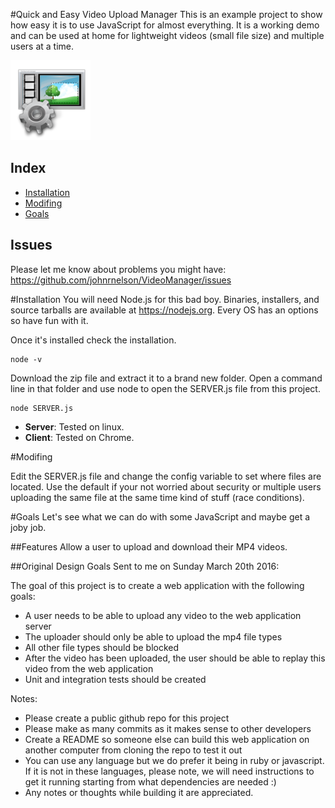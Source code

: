 #Quick and Easy Video Upload Manager
This is an example project to show how easy it is to use JavaScript for almost everything. It is a working demo and can be used at home for lightweight videos (small file size) and multiple users at a time. 

![alt text](/www/html/images/supervista_videoproduction_overlay_track_manager_128.png "Video Manager")

## Index
- [Installation](#installation)
- [Modifing](#modifing)
- [Goals](#goals)


## Issues
Please let me know about problems you might have: <https://github.com/johnrnelson/VideoManager/issues>



#Installation
You will need Node.js for this bad boy. Binaries, installers, and source tarballs are available at
<https://nodejs.org>. Every OS has an options so have fun with it.

Once it's installed check the installation.

```
node -v
```

Download the zip file and extract it to a brand new folder. Open a command line in that folder and
use node to open the SERVER.js file from this project.
```
node SERVER.js
```


* **Server**: Tested on linux.
* **Client**: Tested on Chrome.

#Modifing

Edit the SERVER.js file and change the config variable to set where files are located. Use the default if your not worried about security or multiple users uploading the same file at the same time kind of stuff (race conditions).


#Goals
Let's see what we can do with some JavaScript and maybe get a joby job.



##Features
Allow a user to upload and download their MP4 videos. 

##Original Design Goals
Sent to me on  Sunday March 20th 2016:

The goal of this project is to create a web application with the following goals:

- A user needs to be able to upload any video to the web application server
- The uploader should only be able to upload the mp4 file types
- All other file types should be blocked
- After the video has been uploaded, the user should be able to replay this video from the web application
- Unit and integration tests should be created


Notes:
- Please create a public github repo for this project
- Please make as many commits as it makes sense to other developers
- Create a README so someone else can build this web application on another computer from cloning the repo to test it out
- You can use any language but we do prefer it being in ruby or javascript. If it is not in these languages, please note, we will need instructions to get it running starting from what dependencies are needed :)
- Any notes or thoughts while building it are appreciated. 




